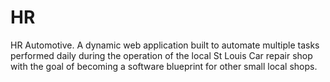 # HR
HR Automotive. A dynamic web application built to automate multiple tasks performed daily during the operation of the local St Louis Car repair shop with the goal of becoming a software blueprint for other small local shops.
